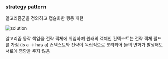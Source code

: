 ### strategy pattern
알고리즘군을 정의하고 캡슐화한 행동 패턴

![solution](https://github.com/user-attachments/assets/e4cce936-e6f3-4c11-94a4-ed0cd5909dc3)

알고리즘 동작 책임을 전략 객체에 위임하며 원래의 객체인 컨텍스트는 전략 객체 필드를 가짐 (is a -> has a)
컨텍스트와 전략이 독립적으로 분리되어 둘의 변화가 발생해도 서로에 영향을 주지 않음
